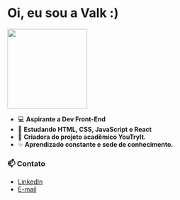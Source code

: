 # Oi, eu sou a Valk :) 
<div>
  <img height="180em" src="https://github-readme-stats.vercel.app/api?username=senabytes&show_icons=true&hide=contribs,prs&cache_seconds=86400&theme=aura"
</div>


- 💻 **Aspirante a Dev Front-End**
- 🌱 **Estudando HTML, CSS, JavaScript e React** 
- 🚀 **Criadora do projeto acadêmico YouTryIt.**
- ✨ **Aprendizado constante e sede de conhecimento.**

### 📫 Contato
- [LinkedIn](https://www.linkedin.com/in/valkiriadesenas/)
- [E-mail](valkiriasenas@gmail.com)


